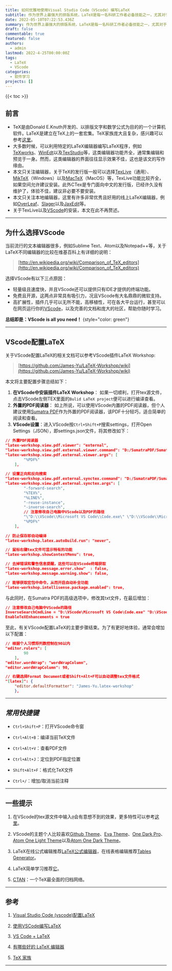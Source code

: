 ```yaml
---
title: 如何优雅地使用Visual Studio Code（VScode）编写LaTeX
subtitle: 作为世界上最强大的排版系统，LaTeX是每一名科研工作者必备技能之一，尤其对于理工科而言，其重要性不言而喻。LaTeX并非“所见即所得”，选择合适且舒适的编辑器能让你的写作事半功倍。
date: 2022-05-10T07:22:53.436Z
summary: 作为世界上最强大的排版系统，LaTeX是每一名科研工作者必备技能之一，尤其对于理工科而言，其重要性不言而喻。LaTeX并非“所见即所得”，选择合适且舒适的编辑器能让你的写作事半功倍。
draft: false
commentable: true
featured: false
authors:
  - admin
lastmod: 2022-4-25T00:00:00Z
tags:
  - LaTeX
  - VScode
categories:
  - 软件学习
projects: []
---
```

{{< toc >}}

## **前言**

* TeX是由Donald E.Knuth开发的、以排版文字和数学公式为目的的一个计算机软件。LaTeX是建立在TeX上的一套宏集。TeX家族庞大且复杂，感兴趣可以参考[这里](https://www.overleaf.com/learn/latex/Articles/The_TeX_family_tree%3A_LaTeX%2C_pdfTeX%2C_XeTeX%2C_LuaTeX_and_ConTeXt)。
* 大多数时候，可以利用特定的LaTeX编辑器编写LaTeX程序，例如[TeXworks](https://tug.org/texworks/)、[WinEdt](https://www.winedt.com/)以及[TexStudio](https://www.texstudio.org/)等，这类编辑器功能齐全，通常集编辑和预览于一身。然而，这类编辑器的界面往往显示效果不佳，这也是该文的写作缘由。
* 本文只关注编辑器，关于TeX的发行版一般可以选择[TexLive](https://www.latex-project.org/)（通用）、[MikTeX](https://miktex.org/)（Windows）以及[MacTeX](https://www.tug.org/mactex/)（MacOS）等，TexLive功能比较齐全，如果空间允许建议安装。此外CTex是专门面向中文的发行版，已经许久没有维护了，体验不佳，建议非必要不要安装。
* 本文只关注本地编辑器，这里有许多非常优秀且好用的线上LaTeX编辑器，例如[OverLeaf](https://www.overleaf.com/)、[Slager](https://www.slager.cn/#/home)以及[JaxEdit](http://jaxedit.com/note/)等。
* 关于TexLive以及[VScode](https://code.visualstudio.com/)的安装，本文在此不再赘述。

- - -

## **为什么选择VScode**

当前流行的文本编辑器很多，例如Sublime Text、Atom以及Notepad++等，关于LaTeX不同编辑器的比较在维基百科上有详细的说明：

> [http://en.wikipedia.org/wiki/Comparison_of_TeX_editors](http://en.wikipedia.org/wiki/Comparison_of_TeX_editors)

选择VScode有以下三点原因：

* 轻量级且速度快，并且VScode还可以提供只有IDE才提供的终端功能。
* 免费且开源，这两点非常具有吸引力，况且VScode有大名鼎鼎的微软支持。
* 高扩展性，插件几乎可以无所不能，高移植性，可在各大平台运行，甚至可以在网页运行你的[VScode](https://github.com/coder/code-server)，以及完善的文档和庞大的社区，帮助你随时学习。

**总结即是：VScode is all you need！**
{style="color: green"}

- - -

## **VScode配置LaTeX**

关于VScode配置LaTeX的相关文档可以参考VScode插件LaTeX Workshop:

> [https://github.com/James-Yu/LaTeX-Workshop/wiki](https://github.com/James-Yu/LaTeX-Workshop/wiki)

本文将主要配置步骤总结如下：

1. **在VScode中安装插件LaTeX Workshop**： 如果一切顺利，打开tex源文件，点击VScode左侧TEX里面的`Bulid LaTeX project`便可以进行编译查看。
2. **外置的PDF阅读器**： 如上所说，可以使用VScode内置的PDF阅读器，但个人建议使用[Sumatra PDF](https://www.sumatrapdfreader.org/download-free-pdf-viewer)作为外置的PDF阅读器，该PDF十分轻巧，适合简单的阅读和查看。
3. **VScode设置**：进入VScode按`Ctrl+Shift+P`搜索settings，打开Open Settings（JSON），即settings.json文件，将其修改如下：

```json
// 外置PDF阅读器
"latex-workshop.view.pdf.viewer": "external",
"latex-workshop.view.pdf.external.viewer.command": "D:/SumatraPDF/SumatraPDF.exe", // 注意修改自己电脑中PDF的路径
"latex-workshop.view.pdf.external.viewer.args": [
        "%PDF%"
    ],
 
// 设置正向和反向搜索
"latex-workshop.view.pdf.external.synctex.command": "D:/SumatraPDF/SumatraPDF.exe", // 注意修改自己电脑中PDF的路径
"latex-workshop.view.pdf.external.synctex.args": [
        "-forward-search",
        "%TEX%",
        "%LINE%",
        "-reuse-instance",
        "-inverse-search",
        // 注意修改自己电脑中VScode以及PDF的路径
        "\"D:\\VScode\\Microsoft VS Code\\Code.exe\" \"D:\\VScode\\Microsoft VS Code\\resources\\app\\out\\cli.js\" --ms-enable-electron-run-as-node -r -g \"%f:%l\"",
        "%PDF%"
    ],
  
// 防止保存即自动编译
"latex-workshop.latex.autoBuild.run": "never",

// 鼠标右键tex文件可显示特有的功能
"latex-workshop.showContextMenu": true,

// 去掉错误和警告信息提醒，这些可以在VScode终端获取
"latex-workshop.message.error.show"  : false,
"latex-workshop.message.warning.show": false,

// 能够获取宏包中命令，从而开启自动补全功能
"latex-workshop.intellisense.package.enabled": true,
```

与此同时，在Sumatra PDF的高级选项中，修改其txt文件，在最后增加：

```json
// 注意修改自己电脑中VScode的路径
InverseSearchCmdLine = "D:\VScode\Microsoft VS Code\Code.exe" "D:\VScode\Microsoft VS Code\resources\app\out\cli.js" --ms-enable-electron-run-as-node -r -g "%f:%l"
EnableTeXEnhancements = true
```

至此，有关VScode配置LaTeX的主要步骤结束。为了有更好地体验，通常会增加以下配置：

```json
// 根据个人习惯将列数控制在90以内
"editor.rulers": [
        90
    ],
"editor.wordWrap": "wordWrapColumn",
"editor.wordWrapColumn": 90,

// 右键选择Format Document或者Shift+Alt+F可以自动调整tex文件格式
"[latex]": {
    "editor.defaultFormatter": "James-Yu.latex-workshop"
    },
```

- - -

## *常用快捷键*

* `Ctrl+Shift+P`：打开VScode命令窗

* `Ctrl+Alt+B`：编译当前TeX文件

* `Ctrl+Alt+V`：查看PDF文件

* `Ctrl+Alt+J`：定位到PDF指定位置

* `Shift+Alt+F`：格式化TeX文件

* `Ctrl+/`：增加/取消当前注释

- - -

## **一些提示**

1. 在VScode的tex源文件中输入`@`会有意想不到的效果，更多特性可以参考[这里](https://github.com/James-Yu/LaTeX-Workshop)。

2. VScode的主题个人比较喜欢[Github Theme](https://marketplace.visualstudio.com/items?itemName=GitHub.github-vscode-theme)、[Eva Theme](https://marketplace.visualstudio.com/items?itemName=fisheva.eva-theme)、[One Dark Pro](https://marketplace.visualstudio.com/items?itemName=zhuangtongfa.Material-theme)、[Atom One Light Theme](https://marketplace.visualstudio.com/items?itemName=akamud.vscode-theme-onelight)以及[Atom One Dark Theme](https://marketplace.visualstudio.com/items?itemName=akamud.vscode-theme-onedark)。

3. LaTeX在线公式编辑推荐[LaTeX公式编辑器](https://www.latexlive.com/home)，在线表格编辑推荐[Tables Generator](https://www.tablesgenerator.com/latex_tables)。

4. LaTeX简单学习推荐[它](https://www.overleaf.com/learn/latex/Learn_LaTeX_in_30_minutes)。

5. [CTAN](https://www.ctan.org/)：一个TeX最全面的归档网络。

- - -

## **参考**

1. [Visual Studio Code (vscode)配置LaTeX](https://zhuanlan.zhihu.com/p/166523064)

2. [使用VSCode编写LaTeX](https://zhuanlan.zhihu.com/p/38178015)

3. [VS Code + LaTeX](https://zhuanlan.zhihu.com/p/108095566)

4. [有哪些好的 LaTeX 编辑器](https://www.zhihu.com/question/19954023/answer/23121933)

5. [TeX 家族](https://zhuanlan.zhihu.com/p/248669482)

---
